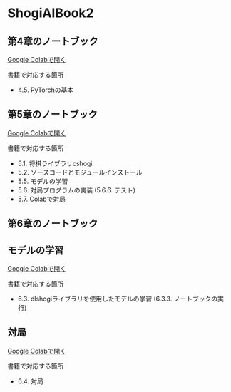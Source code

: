 # ShogiAIBook2

## 第4章のノートブック
[Google Colabで開く](https://colab.research.google.com/github/TadaoYamaoka/ShogiAIBook2/blob/main/notebook/train_mnist.ipynb)

書籍で対応する箇所

- 4.5. PyTorchの基本

## 第5章のノートブック

[Google Colabで開く](https://colab.research.google.com/github/TadaoYamaoka/ShogiAIBook2/blob/main/notebook/python-dlshogi2.ipynb)

書籍で対応する箇所

- 5.1. 将棋ライブラリcshogi
- 5.2. ソースコードとモジュールインストール
- 5.5. モデルの学習
- 5.6. 対局プログラムの実装 (5.6.6. テスト)
- 5.7. Colabで対局

## 第6章のノートブック

## モデルの学習

[Google Colabで開く](https://colab.research.google.com/github/TadaoYamaoka/ShogiAIBook2/blob/main/notebook/train.ipynb)

書籍で対応する箇所

- 6.3. dlshogiライブラリを使用したモデルの学習 (6.3.3. ノートブックの実行)

## 対局

[Google Colabで開く](https://colab.research.google.com/github/TadaoYamaoka/ShogiAIBook2/blob/main/notebook/match.ipynb)

書籍で対応する箇所

- 6.4. 対局
